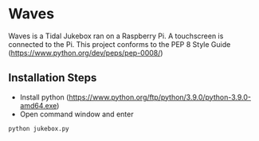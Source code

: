# Waves
Waves is a Tidal Jukebox ran on a Raspberry Pi. A touchscreen is connected to the Pi.
This project conforms to the PEP 8 Style Guide (https://www.python.org/dev/peps/pep-0008/)
## Installation Steps
- Install python (https://www.python.org/ftp/python/3.9.0/python-3.9.0-amd64.exe)
- Open command window and enter
```
python jukebox.py
```
